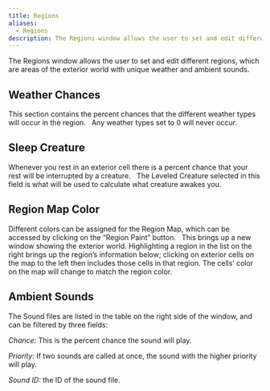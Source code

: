 ```yaml
---
title: Regions
aliases:
  - Regions
description: The Regions window allows the user to set and edit different regions, which are areas of the exterior world with unique weather and ambient sounds.
---
```

The Regions window allows the user to set and edit different regions, which are areas of the exterior world with unique weather and ambient sounds.

## Weather Chances  
This section contains the percent chances that the different weather types will occur in the region. &nbsp; Any weather types set to 0 will never occur.

## Sleep Creature  
Whenever you rest in an exterior cell there is a percent chance that your rest will be interrupted by a creature. &nbsp; The Leveled Creature selected in this field is what will be used to calculate what creature awakes you.

## Region Map Color  
Different colors can be assigned for the Region Map, which can be accessed by clicking on the “Region Paint” button. &nbsp; This brings up a new window showing the exterior world. Highlighting a region in the list on the right brings up the region’s information below; clicking on exterior cells on the map to the left then includes those cells in that region. The cells’ color on the map will change to match the region color.  

## Ambient Sounds  
The Sound files are listed in the table on the right side of the window, and can be filtered by three fields:

_Chance:_ This is the percent chance the sound will play.

_Priority:_ If two sounds are called at once, the sound with the higher priority will play.

_Sound ID:_ the ID of the sound file.
